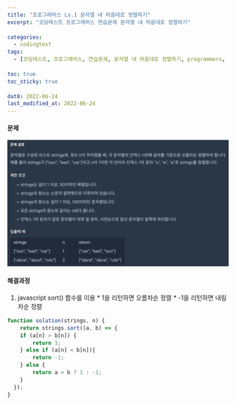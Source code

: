 ```yaml
---
title: "프로그래머스 Lv.1 문자열 내 마음대로 정렬하기"
excerpt: "코딩테스트 프로그래머스 연습문제 문자열 내 마음대로 정렬하기"

categories:
  - codingtest
tags:
  - [코딩테스트, 프로그래머스, 연습문제, 문자열 내 마음대로 정렬하기, programmers, codingtest, 코딩테스트 연습]

toc: true
toc_sticky: true
 
dat8: 2022-06-24
last_modified_at: 2022-06-24
---
```


#### 문제
![43](/assets/images/43.png)

#### 해결과정
  1. javascript sort() 함수를 이용
    * 1을 리턴하면 오름차순 정렬
    * -1을 리턴하면 내림차순 정렬

```javascript
function solution(strings, n) {   
    return strings.sort((a, b) => {
    if (a[n] > b[n]) {
        return 1;   
    } else if (a[n] < b[n]){
        return -1;  
    } else {
        return a > b ? 1 : -1;  
    } 
  });
}
```